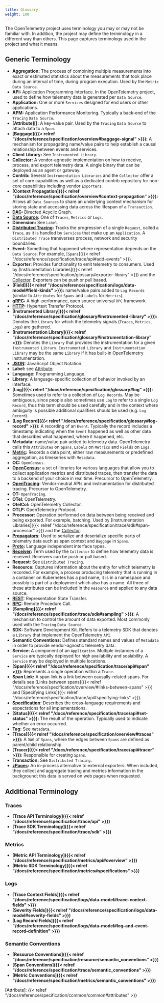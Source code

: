 ```yaml
---
title: Glossary
weight: 100
---
```


The OpenTelemetry project uses terminology you may or may not be familiar with.
In addition, the project may define the terminology in a different way than
others. This page captures terminology used in the project and what it means.

## Generic Terminology

- **Aggregation:** The process of combining multiple measurements into exact or
  estimated statistics about the measurements that took place during an
  interval of time, during program execution. Used by the `Metric` `Data Source`.
- **API:** Application Programming Interface. In the OpenTelemetry project,
  used to define how telemetry data is generated per `Data Source`.
- **Application:** One or more `Services` designed for end users or other applications.
- **APM:** Application Performance Monitoring. Typically a back-end of the
  `Tracing` `Data Source`.
- <a id="attribute"></a>
  **[Attribute][]:** A key-value pair. Used by the `Tracing` `Data Source` to attach data to a `Span`.
- **[Baggage]({{< relref "/docs/reference/specification/overview#baggage-signal" >}}):** A
  mechanism for propagating name/value pairs to help establish a causal
  relationship between events and services.
- **Client Library:** See `Instrumented Library`.
- **[Collector](https://opentelemetry.io/docs/collector/):**
  A vendor-agnostic implementation on how to receive, process, and export
  telemetry data. A single binary that can be deployed as an agent or gateway.
- **Contrib:** Several `Instrumentation Libraries` and the `Collector` offer a set
  of core capabilities as well as a dedicated contrib repository for non-core
  capabilities including vendor `Exporters`.
- **[Context
  Propagation]({{< relref "/docs/reference/specification/overview#context-propagation" >}}):**
  Allows all `Data Sources` to share an underlying context mechanism for storing
  state and accessing data across the lifespan of a `Transaction`.
- **[DAG](https://en.wikipedia.org/wiki/Directed_acyclic_graph):** Directed Acyclic Graph.
- **[Data
  Source](https://github.com/open-telemetry/opentelemetry.io/blob/main/content/en/docs/concepts/data-sources.md):** One
  of `Traces`, `Metrics` or `Logs`.
- **Dimension:** See `Label`.
- **[Distributed
  Tracing](https://opentelemetry.io/docs/concepts/data-sources/#traces):**
  Tracks the progression of a single `Request`, called a `Trace`, as it is handled
  by `Services` that make up an `Application`. A `Distributed Trace` transverses
  process, network and security boundaries.
- **Event:** Something that happened where representation depends on the `Data
  Source`. For example,
  [`Spans`]({{< relref "/docs/reference/specification/trace/api#add-events" >}}).
- **Exporter:** Provides functionality to emit telemetry to consumers. Used by
  [Instrumentation
  Libraries]({{< relref "/docs/reference/specification/glossary#exporter-library" >}})
  and the
  [Collector](https://github.com/open-telemetry/opentelemetry.io/blob/main/content/en/docs/collector/configuration.md#basics).
  Exporters can be push or pull based.
- **[Field]({{< relref "/docs/reference/specification/logs/data-model#field-kinds" >}}):**
  name/value pairs added to `Log Records` (similar to `Attributes` for `Spans` and
  `Labels` for `Metrics`).
- **[gRPC](https://grpc.io):** A high-performance, open source universal `RPC` framework.
- **[HTTP](https://en.wikipedia.org/wiki/Hypertext_Transfer_Protocol):** Hypertext Transfer Protocol.
- **[Instrumented
  Library]({{< relref "/docs/reference/specification/glossary#instrumented-library" >}}):**
  Denotes the `Library` for which the telemetry signals (`Traces`, `Metrics`, `Logs`)
  are gathered.
- **[Instrumentation
  Library]({{< relref "/docs/reference/specification/glossary#instrumentation-library" >}}):**
  Denotes the `Library` that provides the instrumentation for a given
  `Instrumented Library`. `Instrumented Library` and `Instrumentation Library` may be
  the same `Library` if it has built-in OpenTelemetry instrumentation.
- **[JSON](https://en.wikipedia.org/wiki/JSON):** JavaScript Object Notation.
- **Label:** see [Attribute](#attribute).
- **Language:** Programming Language.
- **Library:** A language-specific collection of behavior invoked by an interface.
- **[Log]({{< relref "/docs/reference/specification/glossary#log" >}}):**
  Sometimes used to refer to a collection of `Log Records`. May be ambiguous,
  since people also sometimes use `Log` to refer to a single `Log Record`, thus
  this term should be used carefully and in the context where ambiguity is
  possible additional qualifiers should be used (e.g. `Log Record`).
- **[Log
  Record]({{< relref "/docs/reference/specification/glossary#log-record" >}}):**
  A recording of an `Event`. Typically the record includes a timestamp indicating
  when the `Event` happened as well as other data that describes what happened,
  where it happened, etc.
- **Metadata:** name/value pair added to telemetry data. OpenTelemetry calls
  this `Attributes` on `Spans`, `Labels` on `Metrics` and `Fields` on `Logs`.
- **[Metric](https://opentelemetry.io/docs/concepts/data-sources/#metrics):**
  Records a data point, either raw measurements or predefined aggregation, as
  timeseries with `Metadata`.
- **OC:** `OpenCensus`.
- **[OpenCensus](https://opencensus.io):** a set of libraries for various languages that allow you to
  collect application metrics and distributed traces, then transfer the data to
  a backend of your choice in real time. Precursor to OpenTelemetry.
- **[OpenTracing](https://opentracing.io):** Vendor-neutral APIs and instrumentation for distributed tracing. Precursor to OpenTelemetry.
- **OT:** `OpenTracing`.
- **OTel:** OpenTelemetry.
- **OtelCol:** OpenTelemetry Collector.
- **OTLP:** OpenTelemetry Protocol.
- **Processor:** Operation performed on data between being received and being
  exported. For example, batching. Used by [Instrumentation
  Libraries]({{< relref "/docs/reference/specification/trace/sdk#span-processor" >}})
  and the
  [Collector](https://opentelemetry.io/docs/collector/configuration/#processors).
- **[Propagators](https://opentelemetry.io/docs/go/instrumentation/#propagators-and-context):** Used to
  serialize and deserialize specific parts of telemetry data such as span
  context and `Baggage` in `Spans`.
- **[Proto](https://opentelemetry.io/docs/concepts/components/#proto):** Language independent interface types.
- **[Receiver](https://opentelemetry.io/docs/collector/configuration/#receivers):**
  Term used by the `Collector` to define how telemetry data is received.
  Receivers can be push or pull based.
- **Request:** See `Distributed Tracing`.
- **Resource:**
  Captures information about the entity for which telemetry is recorded. For
  example, a process producing telemetry that is running in a container on
  Kubernetes has a pod name, it is in a namespace and possibly is part of a
  deployment which also has a name. All three of these attributes can be
  included in the `Resource` and applied to any data source.
- **[REST](https://en.wikipedia.org/wiki/Representational_state_transfer):** Representation State Transfer.
- **[RPC](https://en.wikipedia.org/wiki/Remote_procedure_call):** Remote Procedure Call.
- **[Sampling]({{< relref "/docs/reference/specification/trace/sdk#sampling" >}}):**
  A mechanism to control the amount of data exported. Most commonly used with
  the `Tracing` `Data Source`.
- **SDK:** Software Development Kit. Refers to a telemetry SDK that denotes a
  `Library` that implement the OpenTelemetry `API`.
- **Semantic Conventions:** Defines standard names and values of `Metadata` in
  order to provide vendor-agnostic telemetry data.
- **Service:** A component of an `Application`. Multiple instances of a
  `Service` are typically deployed for high availability and scalability. A
  `Service` may be deployed in multiple locations.
- **[Span]({{< relref "/docs/reference/specification/trace/api#span" >}}):**
  Represents a single operation within a `Trace`.
- **Span Link:** A span link is a link between causally-related spans. For details see [Links between spans]({{< relref "/docs/reference/specification/overview/#links-between-spans" >}}) and [Specifying Links]({{< relref "/docs/reference/specification/trace/api#specifying-links" >}}).
- **[Specification](https://opentelemetry.io/docs/concepts/components/#specification):**
  Describes the cross-language requirements and expectations for all
  implementations.
- **[Status]({{< relref "/docs/reference/specification/trace/api#set-status" >}}):**
  The result of the operation. Typically used to indicate whether an error
  occurred.
- **Tag:** See `Metadata`.
- **[Trace]({{< relref "/docs/reference/specification/overview#traces" >}}):**
  A `DAG` of `Spans`, where the edges between `Spans` are defined as
  parent/child relationship.
- **[Tracer]({{< relref "/docs/reference/specification/trace/api#tracer" >}}):**
  Responsible for creating `Spans`.
- **Transaction:** See `Distributed Tracing`.
- **[zPages](https://github.com/open-telemetry/opentelemetry-specification/blob/main/experimental/trace/zpages.md):**
  An in-process alternative to external exporters. When included, they collect
  and aggregate tracing and metrics information in the background; this data is
  served on web pages when requested.

## Additional Terminology

### Traces

- **[Trace API Terminology]({{< relref "/docs/reference/specification/trace/api" >}})**
- **[Trace SDK Terminology]({{< relref "/docs/reference/specification/trace/sdk" >}})**

### Metrics

- **[Metric API Terminology]({{< relref "/docs/reference/specification/metrics/api#overview" >}})**
- **[Metric SDK Terminology]({{< relref "/docs/reference/specification/metrics#specifications" >}})**

### Logs

- **[Trace Context Fields]({{< relref "/docs/reference/specification/logs/data-model#trace-context-fields" >}})**
- **[Severity Fields]({{< relref "/docs/reference/specification/logs/data-model#severity-fields" >}})**
- **[Log Record Fields]({{< relref "/docs/reference/specification/logs/data-model#log-and-event-record-definition" >}})**

### Semantic Conventions

- **[Resource Conventions]({{< relref "/docs/reference/specification/resource/semantic_conventions" >}})**
- **[Span Conventions]({{< relref "/docs/reference/specification/trace/semantic_conventions" >}})**
- **[Metric Conventions]({{< relref "/docs/reference/specification/metrics/semantic_conventions" >}})**

[Attribute]: {{< relref "/docs/reference/specification/common/common#attributes" >}}
